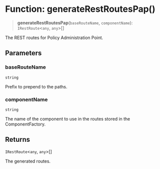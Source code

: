 # Function: generateRestRoutesPap()

> **generateRestRoutesPap**(`baseRouteName`, `componentName`): `IRestRoute`\<`any`, `any`\>[]

The REST routes for Policy Administration Point.

## Parameters

### baseRouteName

`string`

Prefix to prepend to the paths.

### componentName

`string`

The name of the component to use in the routes stored in the ComponentFactory.

## Returns

`IRestRoute`\<`any`, `any`\>[]

The generated routes.
